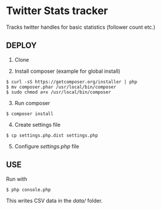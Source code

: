 Twitter Stats tracker
=====================

Tracks twitter handles for basic statistics (follower count etc.)

DEPLOY
------

1. Clone

2. Install composer (example for global install)
```
$ curl -sS https://getcomposer.org/installer | php
$ mv composer.phar /usr/local/bin/composer
$ sudo chmod a+x /usr/local/bin/composer
```

3. Run composer
```
$ composer install
```

4. Create settings file
```
$ cp settings.php.dist settings.php
```

5. Configure *settings.php* file

USE
---

Run with
```
$ php console.php
```

This writes CSV data in the *data/* folder.
